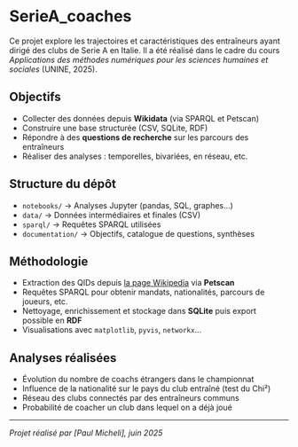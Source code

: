 # SerieA_coaches

Ce projet explore les trajectoires et caractéristiques des entraîneurs ayant dirigé des clubs de Serie A en Italie. Il a été réalisé dans le cadre du cours *Applications des méthodes numériques pour les sciences humaines et sociales* (UNINE, 2025).

## Objectifs
- Collecter des données depuis **Wikidata** (via SPARQL et Petscan)
- Construire une base structurée (CSV, SQLite, RDF)
- Répondre à des **questions de recherche** sur les parcours des entraîneurs
- Réaliser des analyses : temporelles, bivariées, en réseau, etc.

## Structure du dépôt
- `notebooks/` → Analyses Jupyter (pandas, SQL, graphes…)
- `data/` → Données intermédiaires et finales (CSV)
- `sparql/` → Requêtes SPARQL utilisées
- `documentation/` → Objectifs, catalogue de questions, synthèses

## Méthodologie
- Extraction des QIDs depuis [la page Wikipedia](https://en.wikipedia.org/wiki/Category:Serie_A_managers) via **Petscan**
- Requêtes SPARQL pour obtenir mandats, nationalités, parcours de joueurs, etc.
- Nettoyage, enrichissement et stockage dans **SQLite** puis export possible en **RDF**
- Visualisations avec `matplotlib`, `pyvis`, `networkx`…

## Analyses réalisées
- Évolution du nombre de coachs étrangers dans le championnat
- Influence de la nationalité sur le pays du club entraîné (test du Chi²)
- Réseau des clubs connectés par des entraîneurs communs
- Probabilité de coacher un club dans lequel on a déjà joué

---
*Projet réalisé par [Paul Micheli], juin 2025*
